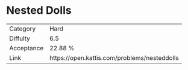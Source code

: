 # Nested Dolls

<table>
    <tr>
        <td>Category</td>
        <td>Hard</td>
    </tr>
    <tr>
        <td>Diffulty</td>
        <td>6.5</td>
    </tr>
    <tr>
        <td>Acceptance</td>
        <td>22.88 %</td>
    </tr>
    <tr>
        <td>Link</td>
        <td>https://open.kattis.com/problems/nesteddolls</td>
    </tr>
</table>